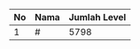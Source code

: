 | No | Nama            | Jumlah Level |
|----|-----------------|--------------|
| 1  | #    |    5798        |
